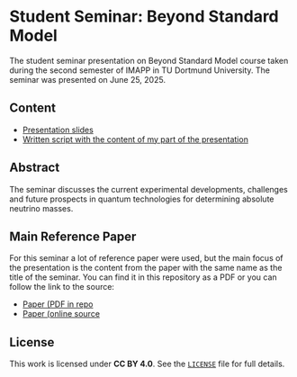 # Student Seminar: Beyond Standard Model
The student seminar presentation on Beyond Standard Model course taken during the second semester of IMAPP in TU Dortmund University. 
The seminar was presented on June 25, 2025.

## Content
- [Presentation slides](BSM_seminar_slides.pdf)
- [Written script with the content of my part of the presentation](seminar_BSM_script.pdf) 

## Abstract
The seminar discusses the current experimental developments, challenges and future prospects in quantum technologies for determining absolute neutrino masses.

## Main Reference Paper
For this seminar a lot of reference paper were used, but the main focus of the presentation is the content from the paper with the same name as the title of the seminar. You can find it in this repository as a PDF or you can follow the link to the source:
- [Paper (PDF in repo](paper.pdf)
- [Paper (online source](https://arxiv.org/abs/2412.06338#)

## License
This work is licensed under **CC BY 4.0**. See the [`LICENSE`](LICENSE) file for full details.

